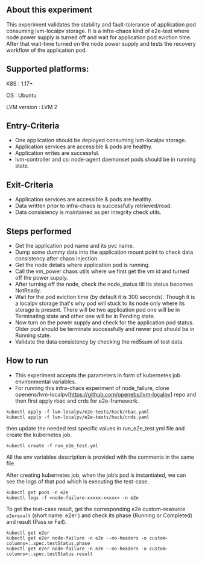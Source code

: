 ## About this experiment

This experiment validates the stability and fault-tolerance of application pod consuming lvm-localpv storage. It is a infra-chaos kind of e2e-test where node power supply is turned off and wait for application pod eviction time. After that wait-time turned on the node power supply and tests the recovery workflow of the application pod.

## Supported platforms:

K8S : 1.17+

OS : Ubuntu

LVM version : LVM 2

## Entry-Criteria

- One application should be deployed consuming lvm-localpv storage.
- Application services are accessible & pods are healthy.
- Application writes are successful.
- lvm-controller and csi node-agent daemonset pods should be in running state.

## Exit-Criteria

- Application services are accessible & pods are healthy.
- Data written prior to infra-chaos is successfully retrieved/read.
- Data consistency is maintained as per integrity check utils.

## Steps performed

- Get the application pod name and its pvc name.
- Dump some dummy data into the application mount point to check data consistency after chaos injection.
- Get the node details where application pod is running.
- Call the vm_power chaos utils where we first get the vm id and turned off the power supply.
- After turning off the node, check the node_status till its status becomes NotReady.
- Wait for the pod eviction time (by default it is 300 seconds). Though it is a localpv storage that's why pod will stuck to its node only where its storage is present. There will be two application pod one will be in Terminating state and other one will be in Pending state.
- Now turn on the power supply and check for the application pod status. Older pod should be terminate successfully and newer pod should be in Running state.
- Validate the data consistency by checking the md5sum of test data.

## How to run

- This experiment accepts the parameters in form of kubernetes job environmental variables.
- For running this infra-chaos experiment of node_failure, clone openens/lvm-localpv[https://github.com/openebs/lvm-localpv] repo and then first apply rbac and crds for e2e-framework.
```
kubectl apply -f lvm-localpv/e2e-tests/hack/rbac.yaml
kubectl apply -f lvm-localpv/e2e-tests/hack/crds.yaml
```
then update the needed test specific values in run_e2e_test.yml file and create the kubernetes job.
```
kubectl create -f run_e2e_test.yml
```
All the env variables description is provided with the comments in the same file.

After creating kubernetes job, when the job’s pod is instantiated, we can see the logs of that pod which is executing the test-case.

```
kubectl get pods -n e2e
kubectl logs -f <node-failure-xxxxx-xxxxx> -n e2e
```
To get the test-case result, get the corresponding e2e custom-resource `e2eresult` (short name: e2er ) and check its phase (Running or Completed) and result (Pass or Fail).

```
kubectl get e2er
kubectl get e2er node-failure -n e2e --no-headers -o custom-columns=:.spec.testStatus.phase
kubectl get e2er node-failure -n e2e --no-headers -o custom-columns=:.spec.testStatus.result
```